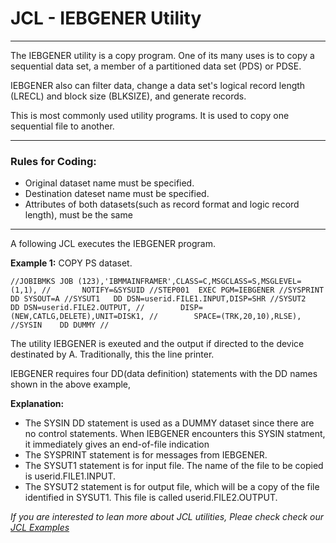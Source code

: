 # JCL - IEBGENER Utility

------

The IEBGENER utility is a copy program. One of its many uses is to copy a sequential data set, a member of a partitioned data set (PDS) or PDSE.

IEBGENER also can filter data, change a data set's logical record length (LRECL) and block size (BLKSIZE), and generate records.

This is most commonly used utility programs. It is used to copy one sequential file to another.

------

### Rules for Coding:



- Original dataset name must be specified.
- Destination dateset name must be specified.
- Attributes of both datasets(such as record format and logic record length), must be the same



------

A following JCL executes the IEBGENER program.

**Example 1:** COPY PS dataset.

```
//JOBIBMKS JOB (123),'IBMMAINFRAMER',CLASS=C,MSGCLASS=S,MSGLEVEL=(1,1), //       NOTIFY=&SYSUID //STEP001  EXEC PGM=IEBGENER //SYSPRINT DD SYSOUT=A //SYSUT1   DD DSN=userid.FILE1.INPUT,DISP=SHR //SYSUT2   DD DSN=userid.FILE2.OUTPUT, //        DISP=(NEW,CATLG,DELETE),UNIT=DISK1, //        SPACE=(TRK,20,10),RLSE), //SYSIN    DD DUMMY //
```

The utility IEBGENER is exeuted and the output if directed to the device destinated by A. Traditionally, this the line printer.

IEBGENER requires four DD(data definition) statements with the DD names shown in the above example,

**Explanation:**

- The SYSIN DD statement is used as a DUMMY dataset since there are no control statements. When IEBGENER encounters this SYSIN statment, it immediately gives an end-of-file indication
- The SYSPRINT statement is for messages from IEBGENER.
- The SYSUT1 statement is for input file. The name of the file to be copied is userid.FILE1.INPUT.
- The SYSUT2 statement is for output file, which will be a copy of the file identified in SYSUT1. This file is called userid.FILE2.OUTPUT.

*If you are interested to lean more about JCL utilities, Pleae check check our [JCL Examples](https://www.ibmmainframer.com/reference/jcl-example-sample-reference-code)*